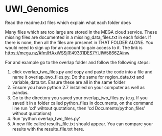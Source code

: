 # UWI_Genomics

Read the readme.txt files which explain what each folder does

Many files which are too large are stored in the MEGA cloud service. These missing files are documented in a missing_data_files.txt in each folder. If there is none, then all the files are presenet in THAT FOLDER ALONE. You would need to sign up for an account to gain access to it. The link is https://mega.nz/#fm/HAxWSSjR!49331DES7YUIW5866ZAinw

For and example  go to the overlap folder and follow the following steps:
1. click overlap_two_files.py and copy and paste the code into a file and name it overlap_two_files.py. Do the same for region_data.txt and variable_data.txt. Ensure these are all in the same folder
2. Ensure you have python 2.7 installed on your computer as well as pandas.
3. Go to the directory you saved your overlap_two_files.py (e.g. If you saved it in a folder called python_files in documents, on the command line run 'cd' wihtout quotations, then 'cd Documents/python_files' without quotations)
4. Run 'python overlap_two_files.py'
5. A new file called results_file.txt should appear. You can compare your results with the results_file.txt here.
